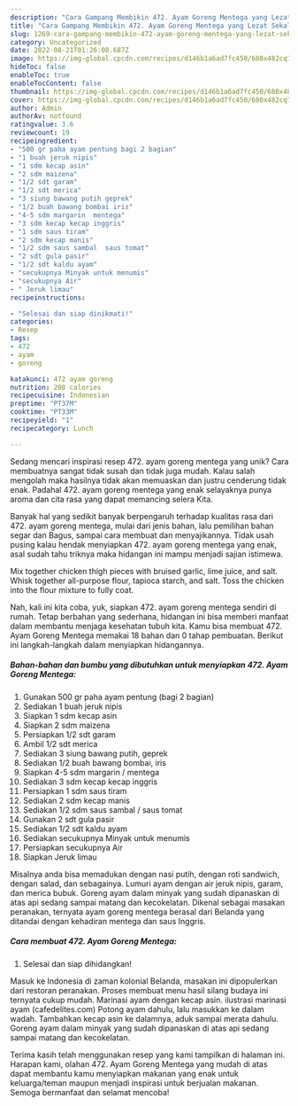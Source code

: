 ```yaml
---
description: "Cara Gampang Membikin 472. Ayam Goreng Mentega yang Lezat Sekali"
title: "Cara Gampang Membikin 472. Ayam Goreng Mentega yang Lezat Sekali"
slug: 1269-cara-gampang-membikin-472-ayam-goreng-mentega-yang-lezat-sekali
category: Uncategorized
date: 2022-08-21T01:26:08.687Z
image: https://img-global.cpcdn.com/recipes/d146b1a6ad7fc450/680x482cq70/472-ayam-goreng-mentega-foto-resep-utama.jpg
hideToc: false
enableToc: true
enableTocContent: false
thumbnail: https://img-global.cpcdn.com/recipes/d146b1a6ad7fc450/680x482cq70/472-ayam-goreng-mentega-foto-resep-utama.jpg
cover: https://img-global.cpcdn.com/recipes/d146b1a6ad7fc450/680x482cq70/472-ayam-goreng-mentega-foto-resep-utama.jpg
author: Admin
authorAv: notfound
ratingvalue: 3.6
reviewcount: 19
recipeingredient:
- "500 gr paha ayam pentung bagi 2 bagian"
- "1 buah jeruk nipis"
- "1 sdm kecap asin"
- "2 sdm maizena"
- "1/2 sdt garam"
- "1/2 sdt merica"
- "3 siung bawang putih geprek"
- "1/2 buah bawang bombai iris"
- "4-5 sdm margarin  mentega"
- "3 sdm kecap kecap inggris"
- "1 sdm saus tiram"
- "2 sdm kecap manis"
- "1/2 sdm saus sambal  saus tomat"
- "2 sdt gula pasir"
- "1/2 sdt kaldu ayam"
- "secukupnya Minyak untuk menumis"
- "secukupnya Air"
- " Jeruk limau"
recipeinstructions:

- "Selesai dan siap dinikmati!"
categories:
- Resep
tags:
- 472
- ayam
- goreng

katakunci: 472 ayam goreng 
nutrition: 208 calories
recipecuisine: Indonesian
preptime: "PT37M"
cooktime: "PT33M"
recipeyield: "1"
recipecategory: Lunch

---
```





Sedang mencari inspirasi resep 472. ayam goreng mentega yang unik? Cara membuatnya sangat tidak susah dan tidak juga mudah. Kalau salah mengolah maka hasilnya tidak akan memuaskan dan justru cenderung tidak enak. Padahal 472. ayam goreng mentega yang enak selayaknya punya aroma dan cita rasa yang dapat memancing selera Kita.





Banyak hal yang sedikit banyak berpengaruh terhadap kualitas rasa dari 472. ayam goreng mentega, mulai dari jenis bahan, lalu pemilihan bahan segar dan Bagus, sampai cara membuat dan menyajikannya. Tidak usah pusing kalau hendak menyiapkan 472. ayam goreng mentega yang enak,      asal sudah tahu triknya maka hidangan ini mampu menjadi sajian istimewa.














Mix together chicken thigh pieces with bruised garlic, lime juice, and salt. Whisk together all-purpose flour, tapioca starch, and salt. Toss the chicken into the flour mixture to fully coat.






Nah, kali ini kita coba, yuk, siapkan 472. ayam goreng mentega sendiri di rumah. Tetap berbahan yang sederhana, hidangan ini bisa memberi manfaat dalam membantu menjaga kesehatan tubuh kita. Kamu bisa membuat 472. Ayam Goreng Mentega memakai 18 bahan dan 0 tahap pembuatan. Berikut ini langkah-langkah dalam menyiapkan hidangannya.

<!--inarticleads1-->

##### Bahan-bahan dan bumbu yang dibutuhkan untuk menyiapkan 472. Ayam Goreng Mentega:

1. Gunakan 500 gr paha ayam pentung (bagi 2 bagian)
1. Sediakan 1 buah jeruk nipis
1. Siapkan 1 sdm kecap asin
1. Siapkan 2 sdm maizena
1. Persiapkan 1/2 sdt garam
1. Ambil 1/2 sdt merica
1. Sediakan 3 siung bawang putih, geprek
1. Sediakan 1/2 buah bawang bombai, iris
1. Siapkan 4-5 sdm margarin / mentega
1. Sediakan 3 sdm kecap kecap inggris
1. Persiapkan 1 sdm saus tiram
1. Sediakan 2 sdm kecap manis
1. Sediakan 1/2 sdm saus sambal / saus tomat
1. Gunakan 2 sdt gula pasir
1. Sediakan 1/2 sdt kaldu ayam
1. Sediakan secukupnya Minyak untuk menumis
1. Persiapkan secukupnya Air
1. Siapkan  Jeruk limau


Misalnya anda bisa memadukan dengan nasi putih, dengan roti sandwich, dengan salad, dan sebagainya. Lumuri ayam dengan air jeruk nipis, garam, dan merica bubuk. Goreng ayam dalam minyak yang sudah dipanaskan di atas api sedang sampai matang dan kecokelatan. Dikenal sebagai masakan peranakan, ternyata ayam goreng mentega berasal dari Belanda yang ditandai dengan kehadiran mentega dan saus Inggris. 

<!--inarticleads2-->

##### Cara membuat 472. Ayam Goreng Mentega:


1. Selesai dan siap dihidangkan!

Masuk ke Indonesia di zaman kolonial Belanda, masakan ini dipopulerkan dari restoran peranakan. Proses membuat menu hasil silang budaya ini ternyata cukup mudah. Marinasi ayam dengan kecap asin. ilustrasi marinasi ayam (cafedelites.com) Potong ayam dahulu, lalu masukkan ke dalam wadah. Tambahkan kecap asin ke dalamnya, aduk sampai merata dahulu. Goreng ayam dalam minyak yang sudah dipanaskan di atas api sedang sampai matang dan kecokelatan. 

Terima kasih telah menggunakan resep yang kami tampilkan di halaman ini. Harapan kami, olahan 472. Ayam Goreng Mentega yang mudah di atas dapat membantu kamu menyiapkan makanan yang enak untuk keluarga/teman maupun menjadi inspirasi untuk berjualan makanan. Semoga bermanfaat dan selamat mencoba!

